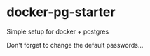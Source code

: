 # docker-pg-starter
Simple setup for docker + postgres

Don't forget to change the default passwords...

